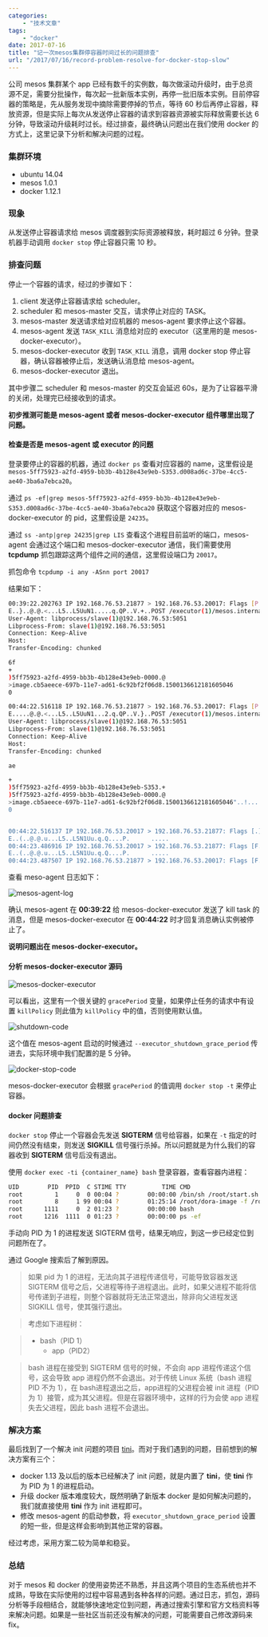 ```yaml
---
categories:
    - "技术文章"
tags:
    - "docker"
date: 2017-07-16
title: "记一次mesos集群停容器时间过长的问题排查"
url: "/2017/07/16/record-problem-resolve-for-docker-stop-slow"
---
```


公司 mesos 集群某个 app 已经有数千的实例数，每次做滚动升级时，由于总资源不足，需要分批操作，每次起一批新版本实例，再停一批旧版本实例。目前停容器的策略是，先从服务发现中摘除需要停掉的节点，等待 60 秒后再停止容器，释放资源，但是实际上每次从发送停止容器的请求到容器资源被实际释放需要长达 6 分钟，导致滚动升级耗时过长。经过排查，最终确认问题出在我们使用 docker 的方式上，这里记录下分析和解决问题的过程。

<!--more-->

### 集群环境

* ubuntu 14.04
* mesos 1.0.1
* docker 1.12.1

### 现象

从发送停止容器请求给 mesos 调度器到实际资源被释放，耗时超过 6 分钟。登录机器手动调用 `docker stop` 停止容器只需 10 秒。

### 排查问题

停止一个容器的请求，经过的步骤如下：

1. client 发送停止容器请求给 scheduler。
2. scheduler 和 mesos-master 交互，请求停止对应的 TASK。
3. mesos-master 发送请求给对应机器的 mesos-agent 要求停止这个容器。
4. mesos-agent 发送 `TASK_KILL` 消息给对应的 executor（这里用的是 mesos-docker-executor）。
5. mesos-docker-executor 收到 `TASK_KILL` 消息，调用 docker stop 停止容器，确认容器被停止后，发送确认消息给 mesos-agent。
6. mesos-docker-executor 退出。

其中步骤二 scheduler 和 mesos-master 的交互会延迟 60s，是为了让容器平滑的关闭，处理完已经接收到的请求。

**初步推测可能是 mesos-agent 或者 mesos-docker-executor 组件哪里出现了问题。**

#### 检查是否是 mesos-agent 或 executor 的问题

登录要停止的容器的机器，通过 `docker ps` 查看对应容器的 name，这里假设是 `mesos-5ff75923-a2fd-4959-bb3b-4b128e43e9eb-S353.d008ad6c-37be-4cc5-ae40-3ba6a7ebca20`。

通过 `ps -ef|grep mesos-5ff75923-a2fd-4959-bb3b-4b128e43e9eb-S353.d008ad6c-37be-4cc5-ae40-3ba6a7ebca20` 获取这个容器对应的 mesos-docker-executor 的 pid，这里假设是 `24235`。

通过 `ss -antp|grep 24235|grep LIS` 查看这个进程目前监听的端口，mesos-agent 会通过这个端口和 mesos-docker-executor 通信，我们需要使用 **tcpdump** 抓包跟踪这两个组件之间的通信，这里假设端口为 `20017`。

抓包命令 `tcpdump -i any -ASnn port 20017`

结果如下：

```bash
00:39:22.202763 IP 192.168.76.53.21877 > 192.168.76.53.20017: Flags [P.], seq 3399346312:3399346653, ack 3564212561, win 342, length 341
E..}..@.@.<...L5..L5UuN1.....q.QP..V.+..POST /executor(1)/mesos.internal.KillTaskMessage HTTP/1.1
User-Agent: libprocess/slave(1)@192.168.76.53:5051
Libprocess-From: slave(1)@192.168.76.53:5051
Connection: Keep-Alive
Host:
Transfer-Encoding: chunked

6f
+
)5ff75923-a2fd-4959-bb3b-4b128e43e9eb-0000.@
>image.cb5aeece-697b-11e7-ad61-6c92bf2f06d8.1500136612181605046
0

00:44:22.516118 IP 192.168.76.53.21877 > 192.168.76.53.20017: Flags [P.], seq 3399346994:3399347417, ack 3564212561, win 342, length 423
E.....@.@.<...L5..L5UuN1...2.q.QP..V.}..POST /executor(1)/mesos.internal.StatusUpdateAcknowledgementMessage HTTP/1.1
User-Agent: libprocess/slave(1)@192.168.76.53:5051
Libprocess-From: slave(1)@192.168.76.53:5051
Connection: Keep-Alive
Host:
Transfer-Encoding: chunked

ae

+
)5ff75923-a2fd-4959-bb3b-4b128e43e9eb-S353.+
)5ff75923-a2fd-4959-bb3b-4b128e43e9eb-0000.@
>image.cb5aeece-697b-11e7-ad61-6c92bf2f06d8.1500136612181605046"..!....Hn.'.j&.6.
0


00:44:22.516137 IP 192.168.76.53.20017 > 192.168.76.53.21877: Flags [.], ack 3399347417, win 2523, length 0
E..(..@.@.u...L5..L5N1Uu.q.Q....P.      .....
00:44:23.486916 IP 192.168.76.53.20017 > 192.168.76.53.21877: Flags [F.], seq 3564212561, ack 3399347417, win 2523, length 0
E..(..@.@.u...L5..L5N1Uu.q.Q....P.      .....
00:44:23.487507 IP 192.168.76.53.21877 > 192.168.76.53.20017: Flags [F.], seq 3399347417, ack 3564212562, win 342, length 0
```

查看 meso-agent 日志如下：

![mesos-agent-log](https://image.fatedier.com/pic/2017/2017-07-16-record-problem-resolve-for-docker-stop-slow-mesos-agent-log.png)

确认 mesos-agent 在 **00:39:22** 给 mesos-docker-executor 发送了 kill task 的消息，但是 mesos-docker-executor 在 **00:44:22** 时才回复消息确认实例被停止了。

**说明问题出在 mesos-docker-executor。**

#### 分析 mesos-docker-executor 源码

![mesos-docker-executor](https://image.fatedier.com/pic/2017/2017-07-16-record-problem-resolve-for-docker-stop-slow-mesos-docker-executor.png)

可以看出，这里有一个很关键的 `gracePeriod` 变量，如果停止任务的请求中有设置 `killPolicy` 则此值为 `killPolicy` 中的值，否则使用默认值。

![shutdown-code](https://image.fatedier.com/pic/2017/2017-07-16-record-problem-resolve-for-docker-stop-slow-executor-shutdown-code.png)

这个值在 mesos-agent 启动的时候通过 `--executor_shutdown_grace_period` 传进去，实际环境中我们配置的是 5 分钟。

![docker-stop-code](https://image.fatedier.com/pic/2017/2017-07-16-record-problem-resolve-for-docker-stop-slow-docker-stop-code.png)

mesos-docker-executor 会根据 `gracePeriod` 的值调用 `docker stop -t` 来停止容器。

#### docker 问题排查

`docker stop` 停止一个容器会先发送 **SIGTERM** 信号给容器，如果在 `-t` 指定的时间仍然没有结束，则发送 **SIGKILL** 信号强行杀掉。所以问题就是为什么我们的容器收到 **SIGTERM** 信号后没有退出。

使用 `docker exec -ti {container_name} bash` 登录容器，查看容器内进程：

```bash
UID        PID  PPID  C STIME TTY          TIME CMD
root         1     0  0 00:04 ?        00:00:00 /bin/sh /root/start.sh
root         8     1 99 00:04 ?        01:25:14 /root/dora-image -f /root/doraimage.conf
root      1111     0  2 01:23 ?        00:00:00 bash
root      1216  1111  0 01:23 ?        00:00:00 ps -ef
```

手动向 PID 为 1 的进程发送 SIGTERM 信号，结果无响应，到这一步已经定位到问题所在了。

通过 Google 搜索后了解到原因。

> 如果 pid 为 1 的进程，无法向其子进程传递信号，可能导致容器发送 SIGTERM 信号之后，父进程等待子进程退出。此时，如果父进程不能将信号传递到子进程，则整个容器就将无法正常退出，除非向父进程发送 SIGKILL 信号，使其强行退出。

> 考虑如下进程树：

> * bash（PID 1）
>    * app（PID2）

> bash 进程在接受到 SIGTERM 信号的时候，不会向 app 进程传递这个信号，这会导致 app 进程仍然不会退出。对于传统 Linux 系统（bash 进程 PID 不为 1），在 bash进程退出之后，app进程的父进程会被 init 进程（PID 为 1）接管，成为其父进程。但是在容器环境中，这样的行为会使 app 进程失去父进程，因此 bash 进程不会退出。

### 解决方案

最后找到了一个解决 init 问题的项目 [tini](https://github.com/krallin/tini)。而对于我们遇到的问题，目前想到的解决方案有三个：

* docker 1.13 及以后的版本已经解决了 init 问题，就是内置了 **tini**，使 **tini** 作为 PID  为 1 的进程启动。
* 升级 docker 版本难度较大，既然明确了新版本 docker 是如何解决问题的，我们就直接使用 **tini** 作为 init 进程即可。
* 修改 mesos-agent 的启动参数，将 `executor_shutdown_grace_period` 设置的短一些，但是这样会影响到其他正常的容器。

经过考虑，采用方案二较为简单和稳妥。

### 总结

对于 mesos 和 docker 的使用姿势还不熟悉，并且这两个项目的生态系统也并不成熟，导致在实际使用的过程中容易遇到各种各样的问题。通过日志，抓包，源码分析等手段相结合，就能够快速地定位到问题，再通过搜索引擎和官方文档资料等来解决问题。如果是一些社区当前还没有解决的问题，可能需要自己修改源码来 fix。
